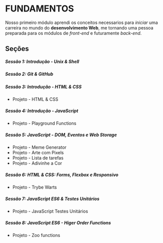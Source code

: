 # FUNDAMENTOS

Nosso primeiro módulo aprendi os conceitos necessarios para *iniciar* uma carreira no mundo do **desenvolvimento Web**, me tornando uma pessoa preparada para os módulos de *front-end* e futuramente *back-end*. 

## Seções

##### Sessão 1: Introdução - Unix & Shell  

##### Sessão 2: Git & GitHub

##### Sessão 3: Introdução - HTML & CSS

- Projeto - HTML & CSS

##### Sessão 4: Introdução - JavaScript

- Projeto - Playground Functions

##### Sessão 5: JavaScript - DOM, Eventos e Web Storage

- Projeto - Meme Generator
- Projeto - Arte com Pixels
- Projeto - Lista de tarefas
- Projeto - Adivinhe a Cor

##### Sessão 6: HTML & CSS: Forms, Flexbox e Responsivo

- Projeto - Trybe Warts

##### Sessão 7: JavaScript ES6 & Testes Unitários

- Projeto - JavaScript Testes Unitários

##### Sessão 8: JavaScript ES6 - Higer Order Functions

- Projeto - Zoo functions